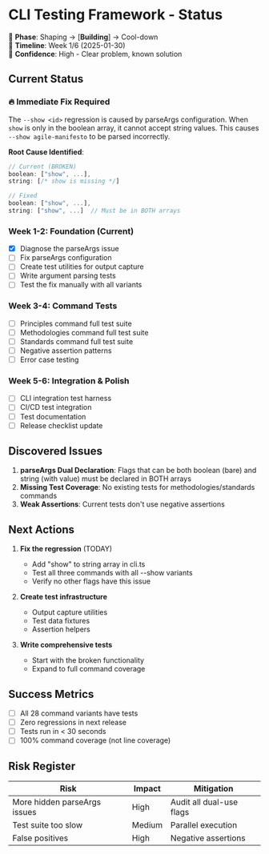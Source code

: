 # CLI Testing Framework - Status

🌱 **Phase**: Shaping → [**Building**] → Cool-down\
📅 **Timeline**: Week 1/6 (2025-01-30)\
🎯 **Confidence**: High - Clear problem, known solution

## Current Status

### 🔥 Immediate Fix Required

The `--show <id>` regression is caused by parseArgs configuration. When `show` is only in the boolean array, it cannot
accept string values. This causes `--show agile-manifesto` to be parsed incorrectly.

**Root Cause Identified**:

```javascript
// Current (BROKEN)
boolean: ["show", ...],
string: [/* show is missing */]

// Fixed
boolean: ["show", ...],  
string: ["show", ...]  // Must be in BOTH arrays
```

### Week 1-2: Foundation (Current)

- [x] Diagnose the parseArgs issue
- [ ] Fix parseArgs configuration
- [ ] Create test utilities for output capture
- [ ] Write argument parsing tests
- [ ] Test the fix manually with all variants

### Week 3-4: Command Tests

- [ ] Principles command full test suite
- [ ] Methodologies command full test suite
- [ ] Standards command full test suite
- [ ] Negative assertion patterns
- [ ] Error case testing

### Week 5-6: Integration & Polish

- [ ] CLI integration test harness
- [ ] CI/CD test integration
- [ ] Test documentation
- [ ] Release checklist update

## Discovered Issues

1. **parseArgs Dual Declaration**: Flags that can be both boolean (bare) and string (with value) must be declared in
   BOTH arrays
2. **Missing Test Coverage**: No existing tests for methodologies/standards commands
3. **Weak Assertions**: Current tests don't use negative assertions

## Next Actions

1. **Fix the regression** (TODAY)
   - Add "show" to string array in cli.ts
   - Test all three commands with all --show variants
   - Verify no other flags have this issue

2. **Create test infrastructure**
   - Output capture utilities
   - Test data fixtures
   - Assertion helpers

3. **Write comprehensive tests**
   - Start with the broken functionality
   - Expand to full command coverage

## Success Metrics

- [ ] All 28 command variants have tests
- [ ] Zero regressions in next release
- [ ] Tests run in < 30 seconds
- [ ] 100% command coverage (not line coverage)

## Risk Register

| Risk                         | Impact | Mitigation               |
| ---------------------------- | ------ | ------------------------ |
| More hidden parseArgs issues | High   | Audit all dual-use flags |
| Test suite too slow          | Medium | Parallel execution       |
| False positives              | High   | Negative assertions      |
